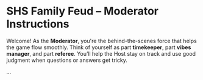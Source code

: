 # SHS Family Feud – Moderator Instructions

Welcome! As the **Moderator**, you're the behind-the-scenes force that helps the game flow smoothly. Think of yourself as part **timekeeper**, part **vibes manager**, and part **referee**. You’ll help the Host stay on track and use good judgment when questions or answers get tricky.

...
